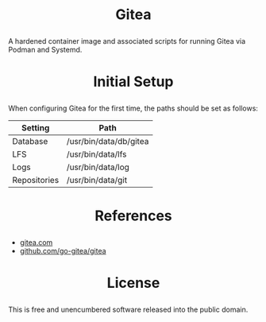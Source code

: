 ﻿<!-- This is free and unencumbered software released into the public domain -->

# <p align=center>Gitea

A hardened container image and associated scripts for running Gitea via
Podman and Systemd.

# <p align=center>Initial Setup

When configuring Gitea for the first time, the paths should be set as follows:

| Setting      | Path                   |
|--------------|------------------------|
| Database     | /usr/bin/data/db/gitea |
| LFS          | /usr/bin/data/lfs      |
| Logs         | /usr/bin/data/log      |
| Repositories | /usr/bin/data/git      |

# <p align=center>References

- [gitea.com](https://gitea.com)
- [github.com/go-gitea/gitea](https://github.com/go-gitea/gitea)

# <p align=center>License

This is free and unencumbered software released into the public domain.
